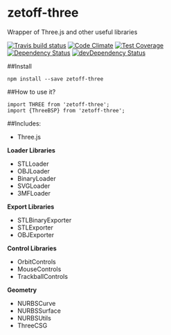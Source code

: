 # zetoff-three

Wrapper of Three.js and other useful libraries

[![Travis build status](http://img.shields.io/travis/zetoff/zetoff-three.svg?style=flat)](https://travis-ci.org/zetoff/zetoff-three)
[![Code Climate](https://codeclimate.com/github/zetoff/zetoff-three/badges/gpa.svg)](https://codeclimate.com/github/zetoff/zetoff-three)
[![Test Coverage](https://codeclimate.com/github/zetoff/zetoff-three/badges/coverage.svg)](https://codeclimate.com/github/zetoff/zetoff-three)
[![Dependency Status](https://david-dm.org/zetoff/zetoff-three.svg)](https://david-dm.org/zetoff/zetoff-three)
[![devDependency Status](https://david-dm.org/zetoff/zetoff-three/dev-status.svg)](https://david-dm.org/zetoff/zetoff-three#info=devDependencies)

##Install

`npm install --save zetoff-three`

##How to use it?
```
import THREE from 'zetoff-three';
import {ThreeBSP} from 'zetoff-three';
```


##Includes:

- Three.js

**Loader Libraries**
 - STLLoader
 - OBJLoader
 - BinaryLoader
 - SVGLoader
 - 3MFLoader

**Export Libraries**
 - STLBinaryExporter
 - STLExporter
 - OBJExporter

**Control Libraries**
 - OrbitControls
 - MouseControls
 - TrackballControls

**Geometry**
 - NURBSCurve
 - NURBSSurface
 - NURBSUtils
 - ThreeCSG
